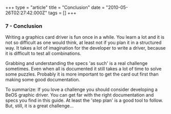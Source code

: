+++
type = "article"
title = "Conclusion"
date = "2010-05-26T02:27:42.000Z"
tags = []
+++

<h3>7 - Conclusion</h3>

<p>Writing a graphics card driver is fun once in a while. You learn a lot and it is not so difficult as one would think, at least not if you plan it in a structured way. It takes a lot of imagination for the developer to write a driver, because it is difficult to test all combinations. </p>

<p>Grabbing and understanding the specs 'as such' is a real challenge sometimes. Even when all is documented it still takes a lot of time to solve some puzzles. Probably it is more important to get the card out first than making some good documentation.</p>

<p>To summarize:  If you love a challenge you should consider developing a BeOS graphic driver. You can get far with the right documentation and specs you find in this guide. At least the 'step plan' is a good tool to follow.  But, still, it is a great challenge...</p>
